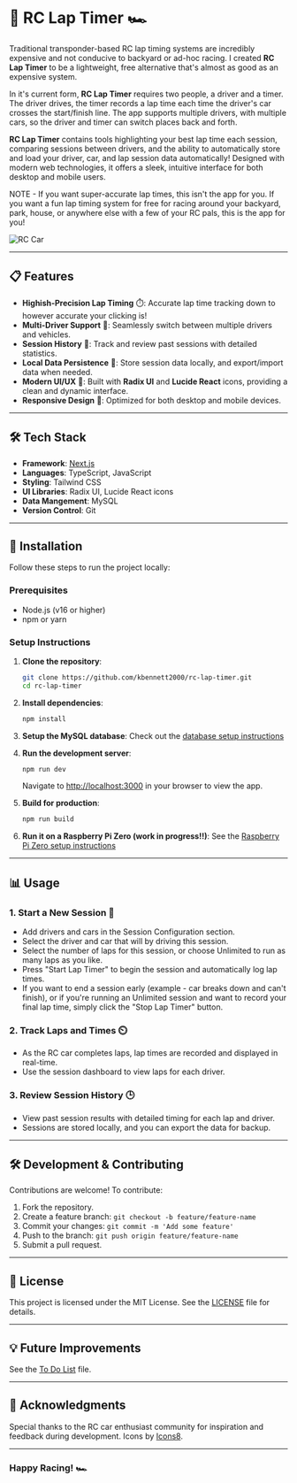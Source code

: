 
# 🏁 RC Lap Timer 🏎️

Traditional transponder-based RC lap timing systems are incredibly expensive and not conducive to backyard or ad-hoc racing. I created **RC Lap Timer** to be a lightweight, free alternative that's almost as good as an expensive system.

In it's current form, **RC Lap Timer** requires two people, a driver and a timer. The driver drives, the timer records a lap time each time the driver's car crosses the start/finish line. The app supports multiple drivers, with multiple cars, so the driver and timer can switch places back and forth.

**RC Lap Timer** contains tools highlighting your best lap time each session, comparing sessions between drivers, and the ability to automatically store and load your driver, car, and lap session data automatically! Designed with modern web technologies, it offers a sleek, intuitive interface for both desktop and mobile users.

NOTE - If you want super-accurate lap times, this isn't the app for you. If you want a fun lap timing system for free for racing around your backyard, park, house, or anywhere else with a few of your RC pals, this is the app for you!

![RC Car](https://img.icons8.com/color/48/000000/car.png)

---

## 📋 Features

- **Highish-Precision Lap Timing** ⏱️: Accurate lap time tracking down to however accurate your clicking is!
- **Multi-Driver Support** 👥: Seamlessly switch between multiple drivers and vehicles.
- **Session History** 📝: Track and review past sessions with detailed statistics.
- **Local Data Persistence** 💾: Store session data locally, and export/import data when needed.
- **Modern UI/UX** 🎨: Built with **Radix UI** and **Lucide React** icons, providing a clean and dynamic interface.
- **Responsive Design** 📱: Optimized for both desktop and mobile devices.

---

## 🛠️ Tech Stack

- **Framework**: [Next.js](https://nextjs.org/)
- **Languages**: TypeScript, JavaScript
- **Styling**: Tailwind CSS
- **UI Libraries**: Radix UI, Lucide React icons
- **Data Mangement**: MySQL 
- **Version Control**: Git

---

## 🚀 Installation

Follow these steps to run the project locally:

### Prerequisites
- Node.js (v16 or higher)
- npm or yarn

### Setup Instructions
1. **Clone the repository**:
   ```bash
   git clone https://github.com/kbennett2000/rc-lap-timer.git
   cd rc-lap-timer
   ```

2. **Install dependencies**:
   ```bash
   npm install
   ```

3. **Setup the MySQL database**:
Check out the [database setup instructions](databaseCreate.md)

4. **Run the development server**:
   ```bash
   npm run dev
   ```
   Navigate to [http://localhost:3000](http://localhost:3000) in your browser to view the app.

5. **Build for production**:
   ```bash
   npm run build
   ```

6. **Run it on a Raspberry Pi Zero (work in progress!!)**:
See the [Raspberry Pi Zero setup instructions](raspberryPiSetup.md)

---

## 📊 Usage

### 1. **Start a New Session** 🏁
   - Add drivers and cars in the Session Configuration section.
   - Select the driver and car that will by driving this session.
   - Select the number of laps for this session, or choose Unlimited to run as many laps as you like.
   - Press "Start Lap Timer" to begin the session and automatically log lap times.
   - If you want to end a session early (example - car breaks down and can't finish), or if you're running an Unlimited session and want to record your final lap time, simply click the "Stop Lap Timer" button.

### 2. **Track Laps and Times** ⏲️
   - As the RC car completes laps, lap times are recorded and displayed in real-time.
   - Use the session dashboard to view laps for each driver.

### 3. **Review Session History** 🕒
   - View past session results with detailed timing for each lap and driver.
   - Sessions are stored locally, and you can export the data for backup.

---

## 🛠️ Development & Contributing

Contributions are welcome! To contribute:

1. Fork the repository.
2. Create a feature branch: `git checkout -b feature/feature-name`
3. Commit your changes: `git commit -m 'Add some feature'`
4. Push to the branch: `git push origin feature/feature-name`
5. Submit a pull request.

---

## 📜 License

This project is licensed under the MIT License. See the [LICENSE](LICENSE) file for details.

---

## 💡 Future Improvements

See the [To Do List](ToDoItems.md) file.

---

## 🙌 Acknowledgments

Special thanks to the RC car enthusiast community for inspiration and feedback during development. Icons by [Icons8](https://icons8.com).

---

### Happy Racing! 🏎️